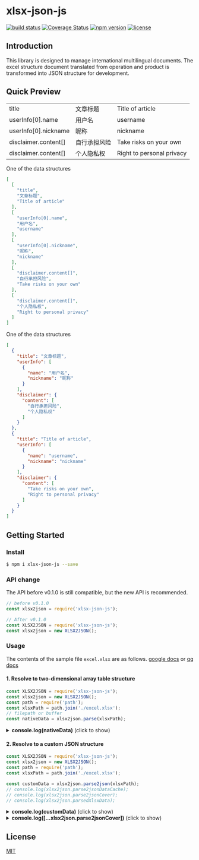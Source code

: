 # xlsx-json-js

[![build status](http://img.shields.io/travis/diyao/xlsx-json-js/master.svg?style=flat)](http://travis-ci.org/diyao/xlsx-json-js)
[![Coverage Status](https://coveralls.io/repos/diyao/xlsx-json-js/badge.svg?branch=)](https://coveralls.io/r/diyao/xlsx-json-js?branch=master)
[![npm version](https://img.shields.io/npm/v/xlsx-json-js.svg?style=flat)](https://www.npmjs.com/package/xlsx-json-js)
[![license](https://img.shields.io/github/license/diyao/xlsx-json-js.svg)](https://tldrlegal.com/license/mit-license)

## Introduction
This library is designed to manage international multilingual documents.
The excel structure document translated from operation and product is transformed into JSON structure for development.

## Quick Preview

|  |  |  |
| ---------- | -----------| -----------|
| title   | 文章标题   | Title of article   |
| userInfo[0].name   | 用户名   | username   |
| userInfo[0].nickname | 昵称   | nickname   |
| disclaimer.content[] | 自行承担风险 | Take risks on your own |
| disclaimer.content[] | 个人隐私权 | Right to personal privacy |

One of the data structures
```Json
[
  [
    "title",
    "文章标题",
    "Title of article"
  ],
  [
    "userInfo[0].name",
    "用户名",
    "username"
  ],
  [
    "userInfo[0].nickname",
    "昵称",
    "nickname"
  ],
  [
    "disclaimer.content[]",
    "自行承担风险",
    "Take risks on your own"
  ],
  [
    "disclaimer.content[]",
    "个人隐私权",
    "Right to personal privacy"
  ]
]
```
One of the data structures
```json
[
  {
    "title": "文章标题",
    "userInfo": [
      {
        "name": "用户名",
        "nickname": "昵称"
      }
    ],
    "disclaimer": {
      "content": [
        "自行承担风险",
        "个人隐私权"
      ]
    }
  },
  {
    "title": "Title of article",
    "userInfo": [
      {
        "name": "username",
        "nickname": "nickname"
      }
    ],
    "disclaimer": {
      "content": [
        "Take risks on your own",
        "Right to personal privacy"
      ]
    }
  }
]
```
## Getting Started
### Install
```bash
$ npm i xlsx-json-js --save
```
### API change
The API before v0.1.0 is still compatible, but the new API is recommended.
```JavaScript
// before v0.1.0
const xlsx2json = require('xlsx-json-js');

// After v0.1.0
const XLSX2JSON = require('xlsx-json-js');
const xlsx2json = new XLSX2JSON();
```

### Usage
The contents of the sample file `excel.xlsx` are as follows.
[google docs](https://docs.google.com/spreadsheets/d/18BDeB2zNKA2AuMFDMcJuIdHBDaNRskYQPmZIv_1A5p0/edit#gid=1308189912) 
or 
[qq docs](https://docs.qq.com/sheet/DY0JTcGNjT3NFcWNw)

#### 1. Resolve to two-dimensional array table structure

```javascript
const XLSX2JSON = require('xlsx-json-js');
const xlsx2json = new XLSX2JSON();
const path = require('path');
const xlsxPath = path.join('./excel.xlsx');
// filepath or buffer
const nativeData = xlsx2json.parse(xlsxPath);
```

<details>
  <summary><b>console.log(nativeData)</b> (click to show)</summary>

```json
[
  {
    "sheetName": "main",
    "data": [
      [
        "filename",
        "cn",
        "en"
      ],
      [
        "lang",
        "cn",
        "en"
      ],
      [
        "title",
        "文章标题",
        "Title of article"
      ],
      [
        "userInfo[0].name",
        "用户名",
        "username"
      ],
      [
        "userInfo[1].nickname",
        "用户昵称",
        "nickname"
      ],
      [
        "disclaimer.title",
        "免责申明",
        "Disclaimer"
      ],
      [
        "disclaimer.content[]",
        "1，非人工检索方式",
        "1. Non-manual retrieval"
      ],
      [
        null,
        "2，搜索链接到的第三方网页",
        "2. Search for linked third-party pages"
      ],
      [
        null,
        "3，自动搜索获得",
        "3. Automatic Search Acquisition"
      ],
      [
        " ",
        "4，自行承担风险",
        "4. Take risks on your own"
      ],
      [
        "disclaimer.content[]",
        "5，个人隐私权",
        "5. Right to personal privacy"
      ],
      [
        "disclaimer.content[1].c.a[0].b[0]",
        "6，网络传播权",
        "6. Right of Network Communication"
      ],
      [
        "statusCode#require(2)"
      ],
      [
        "companyInfo#require(company)"
      ],
      [
        "for test1.key",
        "test1 key值，原始",
        "test1 key value, native"
      ],
      [
        "for test1.key",
        "test1 key值，再次",
        "test1 key value, again"
      ],
      [
        "for test1.key2",
        "test1 key2值",
        "test1 key2 value"
      ],
      [
        "fortest2[].key",
        "test2 key值，原始",
        "test2 key value, native"
      ],
      [
        "fortest2[].key",
        "test2 key值，再次",
        "test2 key value, again"
      ],
      [
        "for test2[].key2",
        "test2 key2值",
        "test2 key2 value"
      ],
      [
        "for test2[1].key2",
        "test2 key值，覆盖",
        "test2 key value, cover"
      ],
      [
        "fortest3.key",
        "test3 对象",
        "test3 object"
      ],
      [
        "fortest3[].key",
        "test3 对象改为数组",
        "test3 object to array"
      ],
      [
        "fortest4[].key",
        "test4 数组",
        "test4 array"
      ],
      [
        "fortest4.key",
        "test4 数组改为对象",
        "test4 array to object"
      ]
    ]
  },
  {
    "sheetName": "company",
    "data": [
      [
        "name",
        "公司名",
        "company name"
      ],
      [
        "address#require(address)"
      ],
      [
        "industry",
        "互联网",
        "Internet"
      ]
    ]
  },
  {
    "sheetName": "statusCode",
    "data": [
      [
        200,
        "成功",
        "Success"
      ],
      [
        404,
        "失败",
        "fail"
      ]
    ]
  },
  {
    "sheetName": "address",
    "data": [
      [
        "city[]",
        "广州市",
        "guangzhou"
      ],
      [
        "address[]",
        "番禺万达",
        "Wanda, Panyu District, Guangzhou"
      ],
      [
        "city[]",
        "北京市",
        "beijing"
      ],
      [
        "address[]",
        "某大厦",
        "Zhizhen Building"
      ]
    ]
  }
]
```

</details>

#### 2. Resolve to a custom JSON structure

```JavaScript
const XLSX2JSON = require('xlsx-json-js');
const xlsx2json = new XLSX2JSON();
const path = require('path');
const xlsxPath = path.join('./excel.xlsx');

const customData = xlsx2json.parse2json(xlsxPath);
// console.log(xlsx2json.parse2jsonDataCache);
// console.log(xlsx2json.parse2jsonCover);
// console.log(xlsx2json.parsedXlsxData);
```

<details>
  <summary><b>console.log(customData)</b> (click to show)</summary>

```text
[
  {
    "filename": "cn",
    "lang": "cn",
    "title": "文章标题",
    "userInfo": [
      {
        "name": "用户名"
      },
      {
        "nickname": "用户昵称"
      }
    ],
    "disclaimer": {
      "title": "免责申明",
      "content": [
        "1，非人工检索方式",
        {
          "c": {
            "a": [
              {
                "b": [
                  "6，网络传播权"
                ]
              }
            ]
          }
        },
        "3，自动搜索获得",
        "4，自行承担风险",
        "5，个人隐私权"
      ]
    },
    "statusCode": {
      "200": "成功",
      "404": "失败"
    },
    "companyInfo": {
      "name": "公司名",
      "address": {
        "city": [
          "广州市",
          "北京市"
        ],
        "address": [
          "番禺万达",
          "某大厦"
        ]
      },
      "industry": "互联网"
    },
    "fortest1": {
      "key": "test1 key值，再次",
      "key2": "test1 key2值"
    },
    "fortest2": [
      {
        "key": "test2 key值，原始"
      },
      {
        "key2": "test2 key值，覆盖"
      },
      {
        "key2": "test2 key2值"
      }
    ],
    "fortest3": [
      {
        "key": "test3 对象改为数组"
      }
    ],
    "fortest4": {
      "key": "test4 数组改为对象"
    }
  },
  {
    "filename": "en",
    ......
  }
]
```

</details>

<details>
  <summary><b>console.log([...xlsx2json.parse2jsonCover])</b> (click to show)</summary>

```text
[ 'sheet name "main", row 12, value "disclaimer.content[1].c.a[0].b[0]"',
  'sheet name "main", row 16, value "fortest1.key"',
  'sheet name "main", row 21, value "fortest2[1].key2"',
  'sheet name "main", row 23, value "fortest3[].key"',
  'sheet name "main", row 25, value "fortest4.key"' ]
```

</details>

## License

[MIT](LICENSE)
